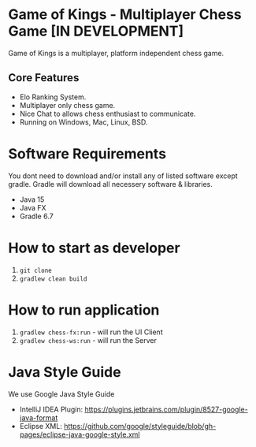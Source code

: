 # Game of Kings - Multiplayer Chess Game [IN DEVELOPMENT]
Game of Kings is a multiplayer, platform independent chess game.

## Core Features

* Elo Ranking System.
* Multiplayer only chess game.
* Nice Chat to allows chess enthusiast to communicate.
* Running on Windows, Mac, Linux, BSD.

# Software Requirements
You dont need to download and/or install any of listed software except gradle. Gradle will download all necessery software & libraries.

* Java 15
* Java FX
* Gradle 6.7

# How to start as developer

1. ``git clone``
2. ``gradlew clean build``

# How to run application

1. ``gradlew chess-fx:run`` - will run the UI Client
2. ``gradlew chess-ws:run`` - will run the Server

# Java Style Guide

We use Google Java Style Guide

* IntelliJ IDEA Plugin: https://plugins.jetbrains.com/plugin/8527-google-java-format
* Eclipse XML: https://github.com/google/styleguide/blob/gh-pages/eclipse-java-google-style.xml

